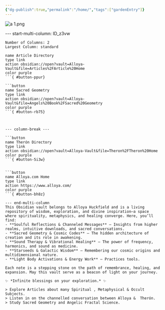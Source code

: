 ```yaml
---
{"dg-publish":true,"permalink":"/home/","tags":["gardenEntry"]}
---
```


![a 1.png](/img/user/Images/a%201.png)

--- start-multi-column: ID_z3vw
```column-settings
Number of Columns: 2
Largest Column: standard
```


```button
name Article Directory
type link
action obsidian://open?vault=Alloya-Vault&file=Articles%2FArticle%20Home
color purple
```{ #button-ppur}

```button
name Sacred Geometry 
type link
action obsidian://open?vault=Alloya-Vault&file=Angels%20Book%2FSacred%20Geometry
color purple
```{ #button-rb75}



--- column-break ---

```button
name Therón Directory
type link
action obsidian://open?vault=Alloya-Vault&file=Theron%2FTheron%20Home
color purple
```{ #button-5i3w}


```button
name Alloya.com Home
type link
action https://www.alloya.com/
color purple
```{ #button-bh8z}

--- end-multi-column
This Obsidian vault belongs to Alloya Huckfield and is a living repository of wisdom, exploration, and divine inspiration—a space where spirituality, metaphysics, and healing converge. Here, you’ll find:  
- **Soulful Reflections & Channeled Messages** – Insights from higher realms, intuitive downloads, and sacred conversations.  
- **Sacred Geometry & Cosmic Codes** – The hidden architecture of creation and its role in awakening.  
- **Sound Therapy & Vibrational Healing** – The power of frequency, harmonics, and sound as medicine.  
- **Starseeds & Galactic Wisdom** – Remembering our cosmic origins and multidimensional nature.  
- **Light Body Activations & Energy Work** – Practices tools.

Each note is a stepping stone on the path of remembrance, healing, and expansion. May this vault serve as a beacon of light on your journey.  

✨ *Infinite blessings on your exploration.* ✨

> Explore Articles about many Spiritual , Metaphysical & Occult Subjects.
> Listen in on the channelled conversation between Alloya &  Therón.
> Study Sacred Geometry and Angelic Fractal Science.
